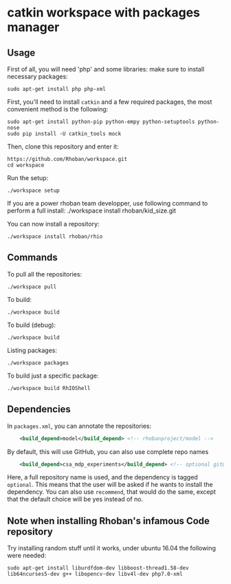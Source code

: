 # catkin workspace with packages manager

## Usage

First of all, you will need 'php' and some libraries: make sure to install
necessary packages:

    sudo apt-get install php php-xml

First, you'll need to install `catkin` and a few required packages, the most
convenient method is the following:

    sudo apt-get install python-pip python-empy python-setuptools python-nose
    sudo pip install -U catkin_tools mock


Then, clone this repository and enter it:

    https://github.com/Rhoban/workspace.git
    cd workspace

Run the setup:

    ./workspace setup

If you are a power rhoban team developper, use following command to perform a full install:
    ./workspace install rhoban/kid_size.git


You can now install a repository:

    ./workspace install rhoban/rhio

## Commands

To pull all the repositories:

    ./workspace pull

To build:

    ./workspace build

To build (debug):

    ./workspace build

Listing packages:

    ./workspace packages

To build just a specific package:

    ./workspace build RhIOShell

## Dependencies

In `packages.xml`, you can annotate the repositories:

```xml
    <build_depend>model</build_depend> <!-- rhobanproject/model -->
```

By default, this will use GitHub, you can also use complete repo names

```xml
    <build_depend>csa_mdp_experiments</build_depend> <!-- optional git@bitbucket.org:rhoban/csa_mdp_experiments.git -->
```

Here, a full repository name is used, and the dependency is tagged `optional`. This means that
the user will be asked if he wants to install the dependency. You can also use `recommend`, that
would do the same, except that the default choice will be yes instead of no.

## Note when installing Rhoban's infamous Code repository
Try installing random stuff until it works, under ubuntu 16.04 the following were needed:

    sudo apt-get install liburdfdom-dev libboost-thread1.58-dev lib64ncurses5-dev g++ libopencv-dev libv4l-dev php7.0-xml


